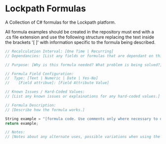# Lockpath Formulas
A Collection of C# formulas for the Lockpath platform.

All formula examples should be created in the repository must end with a .cs file extension and use the following structure replacing the text inside the brackets '[&nbsp;]' with information specific to the formula being described.

```csharp
// Recalculation Interval: [One Time | Recurring]
// Dependancies: [List any fields or formulas that are dependant on this field or that this field is dependant on]

// Purpose: [Why is this formula needed? What problem is being solved?]

// Formula Field Configuration:
//  Type: [Text | Numeric | Date | Yes-No]
//    [Field attribue]: [Field Attribute Value]

// Known Issues / Hard-Coded Values:
// [List any known issues or explainations for any hard-coded values.]

// Formula Description:
// [Describe how the formula works.]

String example = "[formula code. Use comments only where necessary to describe formula functions or logic that his not obvious]";
return example;

// Notes:
// [Notes about any alternate uses, possible variations when using the formula or other information best explained after reviewing the formula code.]
```
